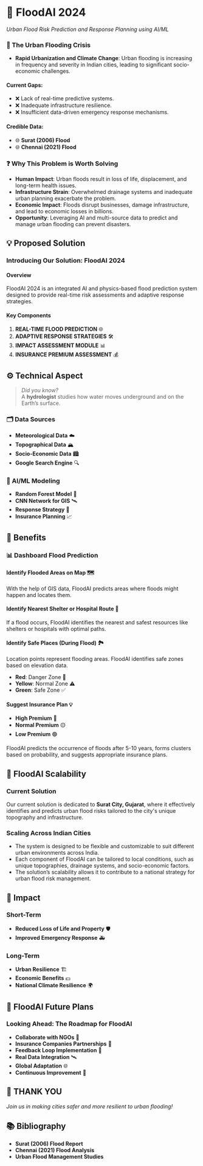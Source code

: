 # 🌊 FloodAI 2024

*Urban Flood Risk Prediction and Response Planning using AI/ML*

### 🚨 The Urban Flooding Crisis

- **Rapid Urbanization and Climate Change**: Urban flooding is increasing in frequency and severity in Indian cities, leading to significant socio-economic challenges.

#### Current Gaps:

- ❌ Lack of real-time predictive systems.
- ❌ Inadequate infrastructure resilience.
- ❌ Insufficient data-driven emergency response mechanisms.

#### Credible Data:

- 🌐 **Surat (2006) Flood**
- 🌐 **Chennai (2021) Flood**

### ❓ Why This Problem is Worth Solving

- **Human Impact**: Urban floods result in loss of life, displacement, and long-term health issues.
- **Infrastructure Strain**: Overwhelmed drainage systems and inadequate urban planning exacerbate the problem.
- **Economic Impact**: Floods disrupt businesses, damage infrastructure, and lead to economic losses in billions.
- **Opportunity**: Leveraging AI and multi-source data to predict and manage urban flooding can prevent disasters.

## 💡 Proposed Solution

### Introducing Our Solution: **FloodAI 2024**

#### Overview

FloodAI 2024 is an integrated AI and physics-based flood prediction system designed to provide real-time risk assessments and adaptive response strategies.

#### Key Components

1. **REAL-TIME FLOOD PREDICTION** 🌐
2. **ADAPTIVE RESPONSE STRATEGIES** 🛠️
3. **IMPACT ASSESSMENT MODULE** 📊
4. **INSURANCE PREMIUM ASSESSMENT** 💰

## ⚙️ Technical Aspect

> *Did you know?*  
> A **hydrologist** studies how water moves underground and on the Earth’s surface.

### 🗂️ Data Sources

- **Meteorological Data** ☁️
- **Topographical Data** 🏔️
- **Socio-Economic Data** 🏙️
- **Google Search Engine** 🔍

### 🧠 AI/ML Modeling

- **Random Forest Model** 🌳
- **CNN Network for GIS** 🛰️
- **Response Strategy** 🚨
- **Insurance Planning** 📈

## 🎯 Benefits

### 📊 Dashboard Flood Prediction

#### Identify Flooded Areas on Map 🗺️

With the help of GIS data, FloodAI predicts areas where floods might happen and locates them.

#### Identify Nearest Shelter or Hospital Route 🏥

If a flood occurs, FloodAI identifies the nearest and safest resources like shelters or hospitals with optimal paths.

#### Identify Safe Places (During Flood) 🏞️

Location points represent flooding areas. FloodAI identifies safe zones based on elevation data.

- **Red**: Danger Zone 🚫
- **Yellow**: Normal Zone ⚠️
- **Green**: Safe Zone ✅

#### Suggest Insurance Plan 💡

- **High Premium** 🔴
- **Normal Premium** 🟡
- **Low Premium** 🟢

FloodAI predicts the occurrence of floods after 5-10 years, forms clusters based on probability, and suggests appropriate insurance plans.

## 🚀 FloodAI Scalability

### Current Solution

Our current solution is dedicated to **Surat City, Gujarat**, where it effectively identifies and predicts urban flood risks tailored to the city's unique topography and infrastructure.

### Scaling Across Indian Cities

- The system is designed to be flexible and customizable to suit different urban environments across India.
- Each component of FloodAI can be tailored to local conditions, such as unique topographies, drainage systems, and socio-economic factors.
- The solution’s scalability allows it to contribute to a national strategy for urban flood risk management.

## 🌟 Impact

### Short-Term

- **Reduced Loss of Life and Property** 🛡️
- **Improved Emergency Response** 🚑

### Long-Term

- **Urban Resilience** 🏗️
- **Economic Benefits** 💵
- **National Climate Resilience** 🌍

## 🔭 FloodAI Future Plans

### Looking Ahead: The Roadmap for FloodAI

- **Collaborate with NGOs** 🤝
- **Insurance Companies Partnerships** 🏦
- **Feedback Loop Implementation** 🔄
- **Real Data Integration** 🛰️
- **Global Adaptation** 🌐
- **Continuous Improvement** 🔧

## 🙏 THANK YOU

*Join us in making cities safer and more resilient to urban flooding!*

## 📚 Bibliography

- **Surat (2006) Flood Report**
- **Chennai (2021) Flood Analysis**
- **Urban Flood Management Studies**
